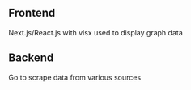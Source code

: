 ## Frontend
Next.js/React.js with visx used to display graph data

## Backend
Go to scrape data from various sources